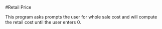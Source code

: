#Retail Price

This program asks prompts the user for whole sale cost and will compute the retail cost until the user enters 0.
